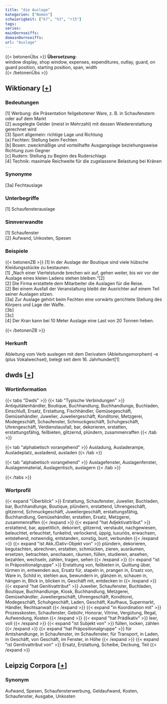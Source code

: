 ```yaml
---
title: "die Auslage"
kategorien: ["Nomen"]
schwierigkeit: ["k7", "h3", "r15"]
tags:
series:
mainDornseiffs:
domainDornseiffs:
url: "Auslage"
---
```


{{< betonenÜbs >}}
**Übersetzung:**  
window display, shop window, expenses, expenditures, outlay, guard, on guard position, starting position, span, width  
{{< /betonenÜbs >}}

## Wiktionary [[+](https://de.wiktionary.org/wiki/Auslage)]

### Bedeutungen
[1] Werbung: die Präsentation feilgebotener Ware, z. B. in Schaufenstern oder auf dem Markt  
[2] ausgelegte Gelder (meist in Mehrzahl) mit dessen Wiedererstattung gerechnet wird  
[3] Sport allgemein: richtige Lage und Richtung  
[a] Fechten: Stellung beim Fechten  
[b] Boxen: zweckmäßige und vorteilhafte Ausgangslage beziehungsweise Richtung zum Gegner  
[c] Rudern: Stellung zu Beginn des Ruderschlags  
[4] Technik: maximale Reichweite für die zugelassene Belastung bei Kränen  

### Synonyme
[3a] Fechtauslage  

### Unterbegriffe
[1] Schaufensterauslage  

### Sinnverwandte
[1] Schaufenster  
[2] Aufwand, Unkosten, Spesen  

### Beispiele
{{< betonenZB >}}
[1] In der Auslage der Boutique sind viele hübsche Kleidungsstücke zu bestaunen.  
[1] „Nach einer Viertelstunde brechen wir auf, gehen weiter, bis wir vor der Auslage eines kleien Ladens stehen bleiben.“[2]  
[2] Die Firma erstattete dem Mitarbeiter die Auslagen für die Reise.  
[2] Bei einem Ausfall der Veranstaltung bleibt der Ausrichter auf einem Teil seiner Auslagen sitzen.  
[3a] Zur Auslage gehört beim Fechten eine vorwärts gerichtete Stellung des Körpers und Lage der Waffe.  
[3b]  
[3c]  
[4] Der Kran kann bei 10 Meter Auslage eine Last von 20 Tonnen heben.  

{{< /betonenZB >}}
### Herkunft
Ableitung vom Verb auslegen mit dem Derivatem (Ableitungsmorphem) -e (plus Vokalwechsel), belegt seit dem 16. Jahrhundert[1]  



## dwds [[+](https://www.dwds.de/wb/Auslage)]

### Wortinformation
{{< tabs "Dwds" >}}
{{< tab "Typische Verbindungen" >}}
Antiquitätenhändler, Boutique, Buchhandlung, Buchhandlunge, Buchladen, Einschluß, Ersatz, Erstattung, Fischhändler, Gemüsegeschäft, Gemüsehändler, Juwelier, Juweliergeschäft, Konditorei, Metzgerei, Modegeschäft, Schaufenster, Schmuckgeschäft, Schuhgeschäft, Uhrengeschäft, Verdienstausfall, bar, dekorieren, erstatten, erstattungsfähig, feilbieten, glitzernd, plündern, zusammenraffen
{{< /tab >}}

{{< tab "alphabetisch vorangehend" >}}
Ausladung, Ausladerampe, Ausladeplatz, ausladend, ausladen
{{< /tab >}}

{{< tab "alphabetisch vorangehend" >}}
Auslagefenster, Auslagenfenster, Auslagenmaterial, Auslagentisch, auslagern
{{< /tab >}}

{{< /tabs >}}

### Wortprofil
{{< expand "Überblick" >}} Erstattung, Schaufenster, Juwelier, Buchladen, bar, Buchhandlunge, Boutique, plündern, erstattend, Uhrengeschäft, glitzernd, Schmuckgeschäft, Juweliergeschäft, erstattungsfähig, Buchhandlung, Gemüsehändler, erstatten, Ersatz, Metzgerei, zusammenraffen {{< /expand >}}
{{< expand "hat Adjektivattribut" >}} erstattend, bar, appetitlich, dekoriert, glitzernd, verstaubt, nachgewiesen, beleuchtet, erleuchtet, funkelnd, verlockend, üppig, luxuriös, erwachsen, entstehend, notwendig, entstanden, sonstig, bunt, verbunden {{< /expand >}}
{{< expand "ist Akk./Dativ-Objekt von" >}} plündern, dekorieren, begutachten, abrechnen, erstatten, schmücken, zieren, ausräumen, ersetzen, betrachten, anschauen, räumen, füllen, studieren, ansehen, bezahlen, wechseln, zahlen, tragen, sehen {{< /expand >}}
{{< expand "ist in Präpositionalgruppe" >}} Erstattung von, feilbieten in, Quittung über, türmen in, entwenden aus, Ersatz für, stapeln in, prangen in, Ersatz von, Ware in, Schild in, stehlen aus, bewundern in, glänzen in, schauen in, hängen in, Blick in, blicken in, Geschäft mit, entdecken in {{< /expand >}}
{{< expand "hat Genitivattribut" >}} Juwelier, Schaufenster, Buchladen, Boutique, Buchhandlunge, Kiosk, Buchhandlung, Metzgerei, Gemüsehändler, Juweliergeschäft, Uhrengeschäft, Konditorei, Modegeschäft, Schuhgeschäft, Laden, Geschäft, Kaufhaus, Supermarkt, Händler, Rechtsanwalt {{< /expand >}}
{{< expand "in Koordination mit" >}} Prozesskosten, Schaufenster, Gebühr, Honorar, Vitrine, Vergütung, Regal, Aufwendung, Kosten {{< /expand >}}
{{< expand "hat Prädikativ" >}} leer, voll {{< /expand >}}
{{< expand "ist Subjekt von" >}} füllen, locken, zählen {{< /expand >}}
{{< expand "hat Präpositionalgruppe" >}} für Amtshandlunge, in Schaufenster, im Schaufenster, für Transport, in Laden, in Geschäft, von Geschäft, im Fenster, in Höhe {{< /expand >}}
{{< expand "ist Genitivattribut von" >}} Ersatz, Erstattung, Scheibe, Deckung, Teil {{< /expand >}}

## Leipzig Corpora [[+](https://corpora.uni-leipzig.de/en/res?word=Auslage&corpusId=deu_newscrawl-public_2018)]


### Synonym
Aufwand, Spesen, Schaufensterwerbung, Geldaufwand, Kosten, Schaufenster, Ausgabe, Unkosten

